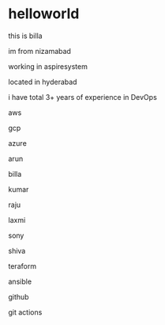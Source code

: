 # helloworld
this is billa

im from nizamabad

working in aspiresystem
 
located in hyderabad

i have total 3+ years of experience in DevOps

aws

gcp 

azure

arun

billa

kumar

raju

laxmi

sony

shiva

teraform

ansible

github

git actions


